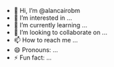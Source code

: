 - 👋 Hi, I’m @alancairobm
- 👀 I’m interested in ...
- 🌱 I’m currently learning ...
- 💞️ I’m looking to collaborate on ...
- 📫 How to reach me ...
- 😄 Pronouns: ...
- ⚡ Fun fact: ...

<!---
alancairobm/alancairobm is a ✨ special ✨ repository because its `README.md` (this file) appears on your GitHub profile.
You can click the Preview link to take a look at your changes.
--->
